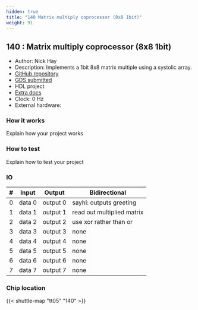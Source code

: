 ```yaml
---
hidden: true
title: "140 Matrix multiply coprocessor (8x8 1bit)"
weight: 91
---
```


## 140 : Matrix multiply coprocessor (8x8 1bit)

* Author: Nick Hay
* Description: Implements a 1bit 8x8 matrix multiple using a systolic array.
* [GitHub repository](https://github.com/nickjhay/tt05-submission-template)
* [GDS submitted](https://github.com/nickjhay/tt05-submission-template/actions/runs/6756272108)
* HDL project
* [Extra docs]()
* Clock: 0 Hz
* External hardware: 



### How it works

Explain how your project works


### How to test

Explain how to test your project


### IO

| # | Input        | Output       | Bidirectional      |
|---|--------------|--------------| -------------------|
| 0 | data 0  | output 0 | sayhi: outputs greeting |
| 1 | data 1  | output 1 | read out multiplied matrix |
| 2 | data 2  | output 2 | use xor rather than or |
| 3 | data 3  | output 3 | none |
| 4 | data 4  | output 4 | none |
| 5 | data 5  | output 5 | none |
| 6 | data 6  | output 6 | none |
| 7 | data 7  | output 7 | none |

### Chip location

{{< shuttle-map "tt05" "140" >}}
